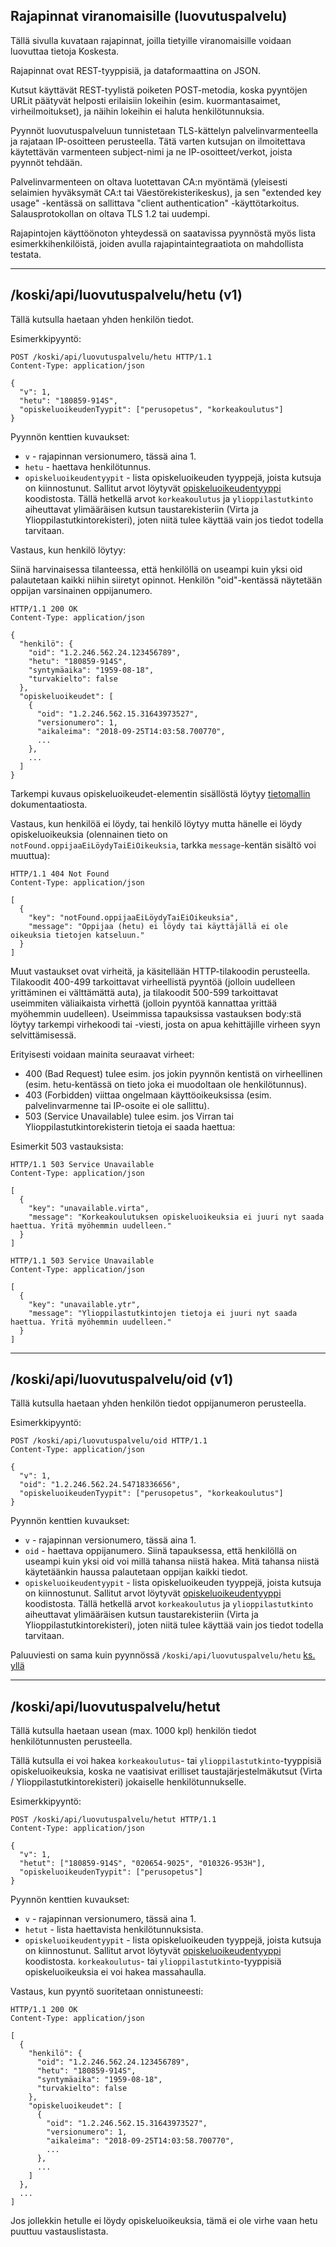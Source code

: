 ## Rajapinnat viranomaisille (luovutuspalvelu)

Tällä sivulla kuvataan rajapinnat, joilla tietyille viranomaisille voidaan luovuttaa tietoja Koskesta.

Rajapinnat ovat REST-tyyppisiä, ja dataformaattina on JSON. 

Kutsut käyttävät REST-tyylistä poiketen POST-metodia, koska pyyntöjen URLit päätyvät helposti
erilaisiin lokeihin (esim. kuormantasaimet, virheilmoitukset), ja näihin lokeihin ei haluta henkilötunnuksia.

Pyynnöt luovutuspalveluun tunnistetaan TLS-kättelyn palvelinvarmenteella ja rajataan IP-osoitteen perusteella.
Tätä varten kutsujan on ilmoitettava käytettävän varmenteen subject-nimi ja ne IP-osoitteet/verkot, joista pyynnöt tehdään.

Palvelinvarmenteen on oltava luotettavan CA:n myöntämä (yleisesti selaimien hyväksymät CA:t tai Väestörekisterikeskus),
ja sen "extended key usage" -kentässä on sallittava "client authentication" -käyttötarkoitus.
Salausprotokollan on oltava TLS 1.2 tai uudempi.

Rajapintojen käyttöönoton yhteydessä on saatavissa pyynnöstä myös lista esimerkkihenkilöistä,
joiden avulla rajapintaintegraatiota on mahdollista testata.

------------

## /koski/api/luovutuspalvelu/hetu (v1)

Tällä kutsulla haetaan yhden henkilön tiedot.

Esimerkkipyyntö:

    POST /koski/api/luovutuspalvelu/hetu HTTP/1.1
    Content-Type: application/json

    {
      "v": 1,
      "hetu": "180859-914S",
      "opiskeluoikeudenTyypit": ["perusopetus", "korkeakoulutus"]
    }

Pyynnön kenttien kuvaukset:

 * `v` - rajapinnan versionumero, tässä aina 1.
 * `hetu` - haettava henkilötunnus. 
 * `opiskeluoikeudentyypit` - lista opiskeluoikeuden tyyppejä, joista kutsuja on kiinnostunut. 
    Sallitut arvot löytyvät [opiskeluoikeudentyyppi](/koski/dokumentaatio/koodisto/opiskeluoikeudentyyppi/latest) koodistosta.
    Tällä hetkellä arvot `korkeakoulutus` ja `ylioppilastutkinto` aiheuttavat ylimääräisen kutsun taustarekisteriin
    (Virta ja Ylioppilastutkintorekisteri), joten niitä tulee käyttää vain jos tiedot todella tarvitaan.
     
Vastaus, kun henkilö löytyy:
<a name="vastaukset"></a>

Siinä harvinaisessa tilanteessa, että henkilöllä on useampi kuin yksi oid palautetaan kaikki niihin siiretyt opinnot.
Henkilön "oid"-kentässä näytetään oppijan varsinainen oppijanumero.

    HTTP/1.1 200 OK
    Content-Type: application/json

    {
      "henkilö": {
        "oid": "1.2.246.562.24.123456789",
        "hetu": "180859-914S",
        "syntymäaika": "1959-08-18",
        "turvakielto": false
      },
      "opiskeluoikeudet": [
        {
          "oid": "1.2.246.562.15.31643973527",
          "versionumero": 1,
          "aikaleima": "2018-09-25T14:03:58.700770",
          ...
        },
        ...
      ]
    }

Tarkempi kuvaus opiskeluoikeudet-elementin sisällöstä löytyy [tietomallin](/koski/dokumentaatio/tietomalli) dokumentaatiosta.

Vastaus, kun henkilöä ei löydy, tai henkilö löytyy mutta hänelle ei löydy opiskeluoikeuksia
(olennainen tieto on `notFound.oppijaaEiLöydyTaiEiOikeuksia`, tarkka `message`-kentän sisältö voi muuttua):

    HTTP/1.1 404 Not Found
    Content-Type: application/json
    
    [
      {
        "key": "notFound.oppijaaEiLöydyTaiEiOikeuksia",
        "message": "Oppijaa (hetu) ei löydy tai käyttäjällä ei ole oikeuksia tietojen katseluun."
      }
    ]

Muut vastaukset ovat virheitä, ja käsitellään HTTP-tilakoodin perusteella. 
Tilakoodit 400-499 tarkoittavat virheellistä pyyntöä (jolloin uudelleen yrittäminen ei välttämättä auta),
ja tilakoodit 500-599 tarkoittavat useimmiten väliaikaista virhettä (jolloin pyyntöä kannattaa yrittää myöhemmin uudelleen).
Useimmissa tapauksissa vastauksen body:stä löytyy tarkempi virhekoodi tai -viesti, josta on apua kehittäjille virheen 
syyn selvittämisessä.

Erityisesti voidaan mainita seuraavat virheet:

 * 400 (Bad Request) tulee esim. jos jokin pyynnön kentistä on virheellinen (esim. hetu-kentässä on tieto joka ei muodoltaan ole henkilötunnus).
 * 403 (Forbidden) viittaa ongelmaan käyttöoikeuksissa (esim. palvelinvarmenne tai IP-osoite ei ole sallittu).
 * 503 (Service Unavailable) tulee esim. jos Virran tai Ylioppilastutkintorekisterin tietoja ei saada haettua:

Esimerkit 503 vastauksista:

    HTTP/1.1 503 Service Unavailable
    Content-Type: application/json

    [
      {
        "key": "unavailable.virta",
        "message": "Korkeakoulutuksen opiskeluoikeuksia ei juuri nyt saada haettua. Yritä myöhemmin uudelleen."
      }
    ]

    HTTP/1.1 503 Service Unavailable
    Content-Type: application/json

    [
      {
        "key": "unavailable.ytr",
        "message": "Ylioppilastutkintojen tietoja ei juuri nyt saada haettua. Yritä myöhemmin uudelleen."
      }
    ]


---------------

## /koski/api/luovutuspalvelu/oid (v1)

Tällä kutsulla haetaan yhden henkilön tiedot oppijanumeron perusteella.


Esimerkkipyyntö:

    POST /koski/api/luovutuspalvelu/oid HTTP/1.1
    Content-Type: application/json

    {
      "v": 1,
      "oid": "1.2.246.562.24.54718336656",
      "opiskeluoikeudenTyypit": ["perusopetus", "korkeakoulutus"]
    }

Pyynnön kenttien kuvaukset:

 * `v` - rajapinnan versionumero, tässä aina 1.
 * `oid` - haettava oppijanumero.
    Siinä tapauksessa, että henkilöllä on useampi kuin yksi oid voi millä tahansa niistä hakea. Mitä tahansa niistä käytetäänkin haussa palautetaan oppijan kaikki tiedot.
 * `opiskeluoikeudentyypit` - lista opiskeluoikeuden tyyppejä, joista kutsuja on kiinnostunut.
    Sallitut arvot löytyvät [opiskeluoikeudentyyppi](/koski/dokumentaatio/koodisto/opiskeluoikeudentyyppi/latest) koodistosta.
    Tällä hetkellä arvot `korkeakoulutus` ja `ylioppilastutkinto` aiheuttavat ylimääräisen kutsun taustarekisteriin
    (Virta ja Ylioppilastutkintorekisteri), joten niitä tulee käyttää vain jos tiedot todella tarvitaan.

Paluuviesti on sama kuin pyynnössä `/koski/api/luovutuspalvelu/hetu` [ks. yllä](#vastaukset)

-----------------

## /koski/api/luovutuspalvelu/hetut

Tällä kutsulla haetaan usean (max. 1000 kpl) henkilön tiedot henkilötunnusten perusteella.

Tällä kutsulla ei voi hakea `korkeakoulutus`- tai `ylioppilastutkinto`-tyyppisiä opiskeluoikeuksia,
koska ne vaatisivat erilliset taustajärjestelmäkutsut (Virta / Ylioppilastutkintorekisteri) jokaiselle 
henkilötunnukselle. 

Esimerkkipyyntö:

    POST /koski/api/luovutuspalvelu/hetut HTTP/1.1
    Content-Type: application/json

    {
      "v": 1,
      "hetut": ["180859-914S", "020654-9025", "010326-953H"],
      "opiskeluoikeudenTyypit": ["perusopetus"]
    }

Pyynnön kenttien kuvaukset:

 * `v` - rajapinnan versionumero, tässä aina 1.
 * `hetut` - lista haettavista henkilötunnuksista.
 * `opiskeluoikeudentyypit` - lista opiskeluoikeuden tyyppejä, joista kutsuja on kiinnostunut.
    Sallitut arvot löytyvät [opiskeluoikeudentyyppi](/koski/dokumentaatio/koodisto/opiskeluoikeudentyyppi/latest) koodistosta.
    `korkeakoulutus`- tai `ylioppilastutkinto`-tyyppisiä opiskeluoikeuksia ei voi hakea massahaulla.

Vastaus, kun pyyntö suoritetaan onnistuneesti:

    HTTP/1.1 200 OK
    Content-Type: application/json

    [
      {
        "henkilö": {
          "oid": "1.2.246.562.24.123456789",
          "hetu": "180859-914S",
          "syntymäaika": "1959-08-18",
          "turvakielto": false
        },
        "opiskeluoikeudet": [
          {
            "oid": "1.2.246.562.15.31643973527",
            "versionumero": 1,
            "aikaleima": "2018-09-25T14:03:58.700770",
            ...
          },
          ...
        ]
      },
      ...
    ]

Jos jollekkin hetulle ei löydy opiskeluoikeuksia, tämä ei ole virhe vaan hetu puuttuu vastauslistasta.

